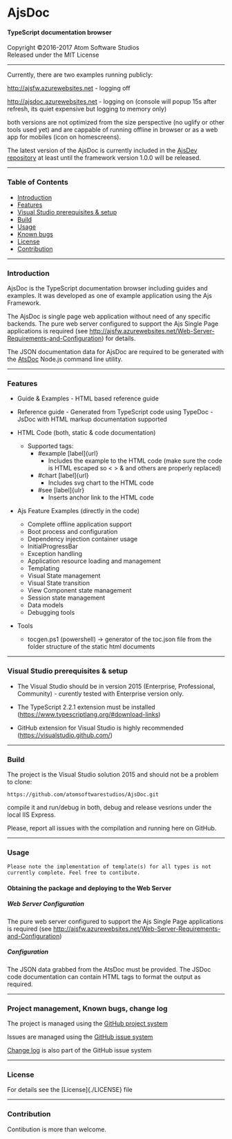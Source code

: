 # AjsDoc
#### TypeScript documentation browser

Copyright &copy;2016-2017 Atom Software Studios<br>
Released under the MIT License

---

Currently, there are two examples running publicly:

http://ajsfw.azurewebsites.net - logging off

http://ajsdoc.azurewebsites.net - logging on (console will popup 15s after refresh, its quiet expensive but logging to memory only)

both versions are not optimized from the size perspective (no uglify or other tools used yet) and are cappable of running offline in browser or as a web app for mobiles (icon on homescreens).

The latest version of the AjsDoc is currently included in the [AjsDev repository](https://github.com/atomsoftwarestudios/AjsDev) at least
until the framework version 1.0.0 will be released.

---

### Table of Contents

- [Introduction](#introduction)
- [Features](#features)
- [Visual Studio prerequisites & setup](#visual-studio-prerequisites--setup)
- [Build](#build)
- [Usage](#usage)
- [Known bugs](#known-bugs)
- [License](#license)
- [Contribution](#contribution)

---

### Introduction

AjsDoc is the TypeScript documentation browser including guides and examples. It was developed as one of example application
using the Ajs Framework.

The AjsDoc is single page web application without need of any specific backends. The pure web server configured to support
the Ajs Single Page applications is required (see http://ajsfw.azurewebsites.net/Web-Server-Requirements-and-Configuration) for
details.

The JSON documentation data for AjsDoc are required to be generated with the [AtsDoc](https://github.com/atomsoftwarestudios/AtsDoc)
Node.js command line utility.

---

### Features

- Guide & Examples
      - HTML based reference guide
      
- Reference guide
      - Generated from TypeScript code using TypeDoc
      - JsDoc with HTML markup documentation supported
      
- HTML Code (both, static & code documentation)
   - Supported tags:
      - #example [label]{url}
         - Includes the example to the HTML code (make sure the code is HTML escaped so < > & and others  are properly replaced)
      - #chart [label]{url}
         - Includes svg chart to the HTML code
      - #see [label]{ulr}
        - Inserts anchor link to the HTML code

- Ajs Feature Examples (directly in the code)
   - Complete offline application support
   - Boot process and configuration
   - Dependency injection container usage
   - InitialProgressBar
   - Exception handling
   - Application resource loading and management
   - Templating
   - Visual State management
   - Visual State transition
   - View Component state management
   - Session state management
   - Data models
   - Debugging tools

- Tools
   - tocgen.ps1 (powershell) -> generator of the toc.json file from the folder structure of the static html documents

---

### Visual Studio prerequisites & setup

- The Visual Studio should be in version 2015 (Enterprise, Professional, Community) - curently tested with Enterprise version only.

- The TypeScript 2.2.1 extension must be installed (https://www.typescriptlang.org/#download-links)

- GitHub extension for Visual Studio is highly recommended (https://visualstudio.github.com/)

---

### Build

The project is the Visual Studio solution 2015 and should not be a problem to clone:

```
https://github.com/atomsoftwarestudios/AjsDoc.git
```

compile it and run/debug in both, debug and release vesrions under the local IIS Express.

Please, report all issues with the compilation and running here on GitHub.

---

### Usage

```
Please note the implementation of template(s) for all types is not currently complete. Feel free to contibute.
```

#### Obtaining the package and deploying to the Web Server

##### Web Server Configuration

The pure web server configured to support the Ajs Single Page applications is required (see http://ajsfw.azurewebsites.net/Web-Server-Requirements-and-Configuration)

##### Configuration

The JSON data grabbed from the AtsDoc must be provided. The JSDoc code documentation can contain HTML tags to
format the output as required.

---

### Project management, Known bugs, change log

The project is managed using the [GitHub project system](https://github.com/atomsoftwarestudios/AjsDoc/projects/1)

Issues are managed using the [GitHub issue system](https://github.com/atomsoftwarestudios/AjsDoc/issues)

[Change log](https://github.com/atomsoftwarestudios/AjsDoc/issues?q=is%3Aopen+is%3Aissue+label%3A%22Change+Log%22) is also part of the GitHub issue system

---

### License

For details see the [License]{./LICENSE} file

---

### Contribution

Contibution is more than welcome.
